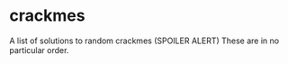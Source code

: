 # crackmes
A list of solutions to random crackmes (SPOILER ALERT)
These are in no particular order.
